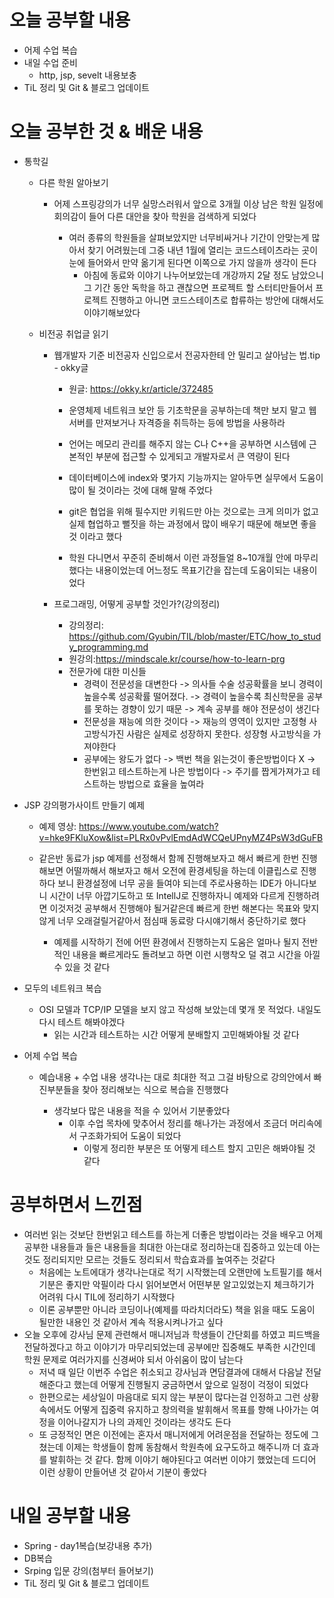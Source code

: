 # 오늘 공부할 내용

- 어제 수업 복습
- 내일 수업 준비
  - http, jsp, sevelt 내용보충
- TiL 정리 및 Git & 블로그 업데이트

# 오늘 공부한 것 & 배운 내용

- 통학길 

  - 다른 학원 알아보기

    - 어제 스프링강의가 너무 실망스러워서 앞으로 3개월 이상 남은 학원 일정에 회의감이 들어 다른 대안을 찾아 학원을 검색하게 되었다

      - 여러 종류의 학원들을 살펴보았지만 너무비싸거나 기간이 안맞는게 많아서 찾기 어려웠는데 그중 내년 1월에 열리는 코드스테이츠라는 곳이 눈에 들어와서 만약 옮기게 된다면 이쪽으로 가지 않을까 생각이 든다
        - 아침에 동료와 이야기 나누어보았는데 개강까지 2달 정도 남았으니 그 기간 동안 독학을 하고 괜찮으면 프로젝트 할 스터티만들어서 프로젝트 진행하고 아니면 코드스테이츠로 합류하는 방안에 대해서도 이야기해보았다

      

  - 비전공 취업글 읽기
    - 웹개발자 기준 비전공자 신입으로서 전공자한테 안 밀리고 살아남는 법.tip - okky글

      - 원글: https://okky.kr/article/372485

      - 운영체제 네트워크 보안 등 기초학문을 공부하는데 책만 보지 말고 웹서버를 만져보거나 자격증을 취득하는 등에 방법을 사용하라

      - 언어는 메모리 관리를 해주지 않는 C나 C++을 공부하면 시스템에 근본적인 부분에 접근할 수 있게되고 개발자로서 큰 역량이 된다

      - 데이터베이스에 index와 몇가지 기능까지는 알아두면 실무에서 도움이 많이 될 것이라는 것에 대해 말해 주었다

      - git은 협업을 위해 필수지만 키워드만 아는 것으로는 크게 의미가 없고 실제 협업하고 뻘짓을 하는 과정에서 많이 배우기 때문에 해보면 좋을것 이라고 했다

      - 학원 다니면서 꾸준히 준비해서 이런 과정들얼 8~10개월 안에 마무리 했다는 내용이었는데 어느정도 목표기간을 잡는데 도움이되는 내용이었다

        

    - 프로그래밍, 어떻게 공부할 것인가?(강의정리)

      - 강의정리: https://github.com/Gyubin/TIL/blob/master/ETC/how_to_study_programming.md
      - 원강의:https://mindscale.kr/course/how-to-learn-prg
      - 전문가에 대한 미신들
        - 경력이 전문성을 대변한다 -> 의사들 수술 성공확률을 보니 경력이 높을수록 성공확률 떨어졌다. -> 경력이 높을수록 최신학문을 공부를 못하는 경향이 있기 때문 -> 계속 공부를 해야 전문성이 생긴다
        - 전문성을 재능에 의한 것이다 -> 재능의 영역이 있지만 고정형 사고방식가진 사람은 실제로 성장하지 못한다. 성장형 사고방식을 가져야한다
        - 공부에는 왕도가 없다 -> 백번 책을 읽는것이 좋은방법이다 X -> 한번읽고 테스트하는게 나은 방법이다 -> 주기를 짭게가져가고 테스트하는 방법으로 효율을 높여라

  

- JSP 강의평가사이트 만들기 예제

  - 예제 영상: https://www.youtube.com/watch?v=hke9FKluXow&list=PLRx0vPvlEmdAdWCQeUPnyMZ4PsW3dGuFB

  - 같은반 동료가 jsp 예제를 선정해서 함께 진행해보자고 해서 빠르게 한번 진행해보면 어떨까해서 해보자고 해서 오전에 환경세팅을 하는데 이클립스로 진행하다 보니 환경설정에 너무 공을 들여야 되는데 주로사용하는 IDE가 아니다보니 시간이 너무 아깝기도하고 또 IntellJ로 진행하자니 예제와 다르게 진행하려면 이것저것 공부해서 진행해야 될거같은데  빠르게 한번 해본다는 목표와 맞지 않게 너무 오래걸릴거같아서 점심때 동료랑 다시얘기해서 중단하기로 했다

    - 예제를 시작하기 전에 어떤 환경에서 진행하는지 도움은 얼마나 될지 전반적인 내용을 빠르게라도 돌려보고 하면 이런 시행착오 덜 겪고 시간을 아낄 수 있을 것 같다

      

- 모두의 네트워크 복습

  - OSI 모델과 TCP/IP 모델을 보지 않고 작성해 보았는데 몇개 못 적었다. 내일도 다시 테스트 해봐야겠다
    - 읽는 시간과 테스트하는 시간 어떻게 분배할지 고민해봐야될 것 같다

   

- 어제 수업 복습

  - 예습내용 + 수업 내용 생각나는 대로 최대한 적고 그걸 바탕으로 강의안에서 빠진부분들을 찾아 정리해보는 식으로 복습을 진행했다

    - 생각보다 많은 내용을 적을 수 있어서 기분좋았다
      - 이후 수업 목차에 맞추어서 정리를 해나가는 과정에서 조금더 머리속에서 구조화가되어 도움이 되었다
        - 이렇게 정리한 부분은 또 어떻게 테스트 할지 고민은 해봐야될 것 같다

    

  

  

  

# 공부하면서 느낀점

- 여러번 읽는 것보단 한번읽고 테스트를 하는게 더좋은 방법이라는 것을 배우고 어제 공부한 내용들과 들은 내용들을 최대한 아는대로 정리하는대 집중하고 있는데 아는 것도 정리되지만 모르는 것들도 정리되서 학습효과를 높여주는 것같다
  - 처음에는 노트에대가 생각나는대로 적기 시작했는데 오랜만에 노트필기를 해서 기분은 좋지만 악필이라 다시 읽어보면서 어떤부분 알고있었는지 체크하기가 어려워 다시 TIL에 정리하기 시작했다
  - 이론 공부뿐만 아니라 코딩이나(예제를 따라치더라도) 책을 읽을 때도 도움이 될만한 내용인 것 같아서 계속 적용시켜나가고 싶다
- 오늘 오후에 강사님 문제 관련해서 매니저님과 학생들이 간단회를 하였고 피드백을 전달하겠다고 하고 이야기가 마무리되었는데 공부에만 집중해도 부족한 시간인데 학원 문제로 여러가지를 신경써야 되서 아쉬움이 많이 남는다
  - 저녁 때 일단 이번주 수업은 취소되고 강사님과 면담결과에 대해서 다음날 전달해준다고 했는데 어떻게 진행될지 궁금하면서 앞으로 일정이 걱정이 되었다
  - 한편으로는 세상일이 마음대로 되지 않는 부분이 많다는걸 인정하고 그런 상황속에서도 어떻게 집중력 유지하고 창의력을 발휘해서 목표를 향해 나아가는 여정을 이어나갈지가 나의 과제인 것이라는 생각도 든다
  - 또 긍정적인 면은 이전에는 혼자서 매니저에게 어려운점을 전달하는 정도에 그쳤는데 이제는 학생들이 함께 동참해서 학원측에 요구도하고 해주니까 더 효과를 발휘하는 것 같다. 함께 이야기 해야된다고 여러번 이야기 했었는데 드디어 이런 상황이 만들어낸 것 같아서 기분이 좋았다





# 내일 공부할 내용

- Spring - day1복습(보강내용 추가)
- DB복습
- Srping 입문 강의(첨부터 들어보기)
- TiL 정리 및 Git & 블로그 업데이트



